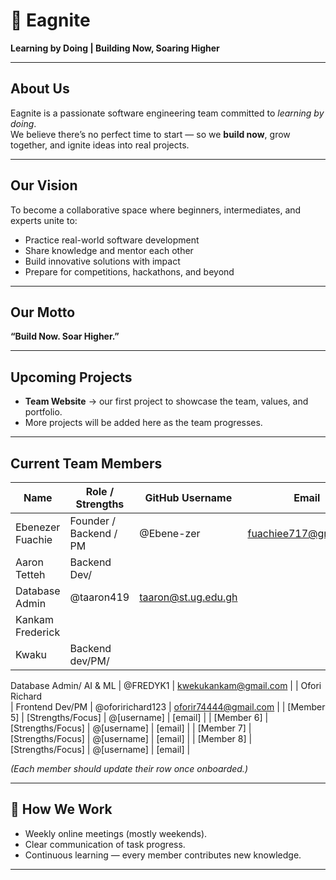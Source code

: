 # 🦅 Eagnite

**Learning by Doing | Building Now, Soaring Higher**

---

##  About Us
Eagnite is a passionate software engineering team committed to *learning by doing*.  
We believe there’s no perfect time to start — so we **build now**, grow together, and ignite ideas into real projects.  

---

##  Our Vision
To become a collaborative space where beginners, intermediates, and experts unite to:  
- Practice real-world software development  
- Share knowledge and mentor each other  
- Build innovative solutions with impact  
- Prepare for competitions, hackathons, and beyond  

---

##  Our Motto
**“Build Now. Soar Higher.”**

---

##  Upcoming Projects
- **Team Website** → our first project to showcase the team, values, and portfolio.  
- More projects will be added here as the team progresses.  

---

## Current Team Members
| Name               | Role / Strengths            | GitHub Username | Email           |
|--------------------|-----------------------------|-----------------|-----------------|
| Ebenezer Fuachie   | Founder / Backend / PM      | @Ebene-zer   | fuachiee717@gmail.com  |
| Aaron Tetteh         | Backend Dev/ 
Database Admin           | @taaron419     | taaron@st.ug.edu.gh        |
| Kankam Frederick 
Kwaku         | Backend dev/PM/ 
Database Admin/ AI 
& ML           | @FREDYK1
     | kwekukankam@gmail.com         |
| Ofori Richard       
         |  Frontend Dev/PM
          | @oforirichard123
     |  oforir74444@gmail.com
         |
| [Member 5]         | [Strengths/Focus]           | @[username]     | [email]         |
| [Member 6]         | [Strengths/Focus]           | @[username]     | [email]         |
| [Member 7]         | [Strengths/Focus]           | @[username]     | [email]         |
| [Member 8]         | [Strengths/Focus]           | @[username]     | [email]         |

*(Each member should update their row once onboarded.)*

---

## 🤝 How We Work
- Weekly online meetings (mostly weekends).  
- Clear communication of task progress.  
- Continuous learning — every member contributes new knowledge.  

---
